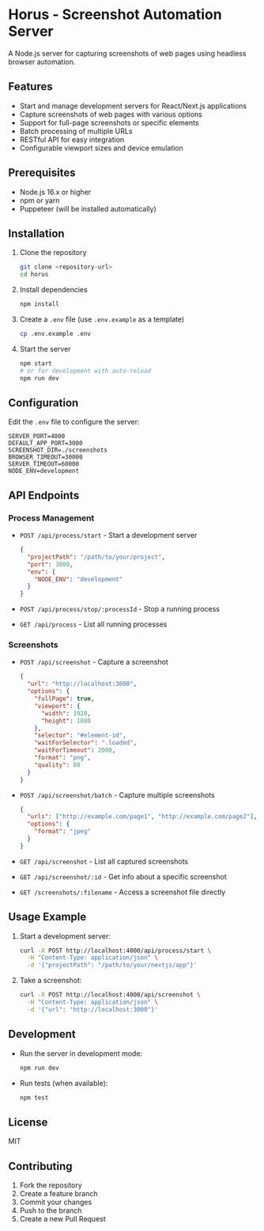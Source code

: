 # Horus - Screenshot Automation Server

A Node.js server for capturing screenshots of web pages using headless browser automation.

## Features

- Start and manage development servers for React/Next.js applications
- Capture screenshots of web pages with various options
- Support for full-page screenshots or specific elements
- Batch processing of multiple URLs
- RESTful API for easy integration
- Configurable viewport sizes and device emulation

## Prerequisites

- Node.js 16.x or higher
- npm or yarn
- Puppeteer (will be installed automatically)

## Installation

1. Clone the repository
   ```bash
   git clone <repository-url>
   cd horus
   ```

2. Install dependencies
   ```bash
   npm install
   ```

3. Create a `.env` file (use `.env.example` as a template)
   ```bash
   cp .env.example .env
   ```

4. Start the server
   ```bash
   npm start
   # or for development with auto-reload
   npm run dev
   ```

## Configuration

Edit the `.env` file to configure the server:

```
SERVER_PORT=4000
DEFAULT_APP_PORT=3000
SCREENSHOT_DIR=./screenshots
BROWSER_TIMEOUT=30000
SERVER_TIMEOUT=60000
NODE_ENV=development
```

## API Endpoints

### Process Management

- `POST /api/process/start` - Start a development server
  ```json
  {
    "projectPath": "/path/to/your/project",
    "port": 3000,
    "env": {
      "NODE_ENV": "development"
    }
  }
  ```

- `POST /api/process/stop/:processId` - Stop a running process
- `GET /api/process` - List all running processes

### Screenshots

- `POST /api/screenshot` - Capture a screenshot
  ```json
  {
    "url": "http://localhost:3000",
    "options": {
      "fullPage": true,
      "viewport": {
        "width": 1920,
        "height": 1080
      },
      "selector": "#element-id",
      "waitForSelector": ".loaded",
      "waitForTimeout": 2000,
      "format": "png",
      "quality": 80
    }
  }
  ```

- `POST /api/screenshot/batch` - Capture multiple screenshots
  ```json
  {
    "urls": ["http://example.com/page1", "http://example.com/page2"],
    "options": {
      "format": "jpeg"
    }
  }
  ```

- `GET /api/screenshot` - List all captured screenshots
- `GET /api/screenshot/:id` - Get info about a specific screenshot
- `GET /screenshots/:filename` - Access a screenshot file directly

## Usage Example

1. Start a development server:
   ```bash
   curl -X POST http://localhost:4000/api/process/start \
     -H "Content-Type: application/json" \
     -d '{"projectPath": "/path/to/your/nextjs/app"}'
   ```

2. Take a screenshot:
   ```bash
   curl -X POST http://localhost:4000/api/screenshot \
     -H "Content-Type: application/json" \
     -d '{"url": "http://localhost:3000"}'
   ```

## Development

- Run the server in development mode:
  ```bash
  npm run dev
  ```

- Run tests (when available):
  ```bash
  npm test
  ```

## License

MIT

## Contributing

1. Fork the repository
2. Create a feature branch
3. Commit your changes
4. Push to the branch
5. Create a new Pull Request
